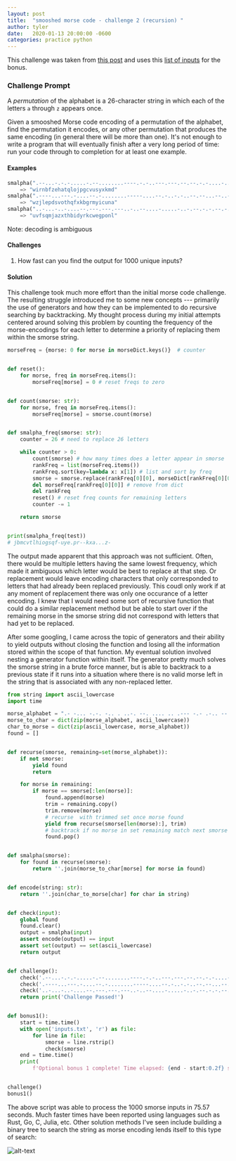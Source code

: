 ```yaml
---
layout: post
title:  "smooshed morse code - challenge 2 (recursion) "
author: tyler
date:   2020-01-13 20:00:00 -0600
categories: practice python
---
```


This challenge was taken from [this post](https://www.reddit.com/r/dailyprogrammer/comments/cn6gz5/20190807_challenge_380_intermediate_smooshed/) and uses this [list of inputs](https://gist.github.com/cosmologicon/415be8987a24a3abd07ba1dddc3cf389#file-smorse2-bonus1-in) for the bonus.

### Challenge Prompt

A *permutation* of the alphabet is a 26-character string in which each of the letters `a` through `z` appears once.

Given a smooshed Morse code encoding of a permutation of the alphabet, find the permutation it encodes, or any other permutation that produces the same encoding (in general there will be more than one). It's not enough to write a program that will eventually finish after a very long period of time: run your code through to completion for at least one example.

#### Examples

```python
smalpha(".--...-.-.-.....-.--........----.-.-..---.---.--.--.-.-....-..-...-.---..--.----..")
    => "wirnbfzehatqlojpgcvusyxkmd"
smalpha(".----...---.-....--.-........-----....--.-..-.-..--.--...--..-.---.--..-.-...--..-")
    => "wzjlepdsvothqfxkbgrmyicuna"
smalpha("..-...-..-....--.---.---.---..-..--....-.....-..-.--.-.-.--.-..--.--..--.----..-..")
    => "uvfsqmjazxthbidyrkcwegponl"
```

Note: decoding is ambiguous

#### Challenges

1. How fast can you find the output for 1000 unique inputs?

#### Solution

This challenge took much more effort than the initial morse code challenge. The resulting struggle introduced me to some new concepts --- primarily the use of generators and how they can be implemented to do recursive searching by backtracking. My thought process during my initial attempts centered around solving this problem by counting the frequency of the morse-encodings for each letter to determine a priority of replacing them within the smorse string.

```python
morseFreq = {morse: 0 for morse in morseDict.keys()}  # counter


def reset():
    for morse, freq in morseFreq.items():
        morseFreq[morse] = 0 # reset freqs to zero


def count(smorse: str):
    for morse, freq in morseFreq.items():
        morseFreq[morse] = smorse.count(morse)


def smalpha_freq(smorse: str):
    counter = 26 # need to replace 26 letters

    while counter > 0:
        count(smorse) # how many times does a letter appear in smorse
        rankFreq = list(morseFreq.items()) 
        rankFreq.sort(key=lambda x: x[1]) # list and sort by freq
        smorse = smorse.replace(rankFreq[0][0], morseDict[rankFreq[0][0]], 1) # replace lowest freq
        del morseFreq[rankFreq[0][0]] # remove from dict
        del rankFreq
        reset() # reset freq counts for remaining letters
        counter -= 1

    return smorse


print(smalpha_freq(test))
# jbmcvtlhiogsqf-uye.pr--kxa...z-
```

The output made apparent that this approach was not sufficient. Often, there would be multiple letters having the same lowest frequency, which made it ambiguous which letter would be best to replace at that step. Or replacement would leave encoding characters that only corresponded to letters that had  already been replaced previously. This coudl only work if at any moment of replacement there was only one occurance of a letter encoding. I knew that I would need some sort of recursive function that could do a similar replacement method but be able to start over if the remaining morse in the smorse string did not correspond with letters that had yet to be replaced.

After some googling, I came across the topic of generators and their ability to yield outputs without closing the function and losing all the information stored within the scope of that function. My eventual solution involved nesting a generator function within itself. The generator pretty much solves the smorse string in a brute force manner, but is able to backtrack to a previous state if it runs into a situation where there is no valid morse left in the string that is associated with any non-replaced letter.

```python
from string import ascii_lowercase
import time

morse_alphabet = ".- -... -.-. -.. . ..-. --. .... .. .--- -.- .-.. -- -. --- .--. --.- .-. ... - ..- ...- .-- -..- -.-- --..".split()
morse_to_char = dict(zip(morse_alphabet, ascii_lowercase))
char_to_morse = dict(zip(ascii_lowercase, morse_alphabet))
found = []


def recurse(smorse, remaining=set(morse_alphabet)):
    if not smorse:
        yield found
        return

    for morse in remaining:
        if morse == smorse[:len(morse)]:
            found.append(morse)
            trim = remaining.copy()
            trim.remove(morse)
            # recurse  with trimmed set once morse found
            yield from recurse(smorse[len(morse):], trim)
            # backtrack if no morse in set remaining match next smorse
            found.pop()


def smalpha(smorse):
    for found in recurse(smorse):
        return ''.join(morse_to_char[morse] for morse in found)


def encode(string: str):
    return ''.join(char_to_morse[char] for char in string)


def check(input):
    global found
    found.clear()
    output = smalpha(input)
    assert encode(output) == input
    assert set(output) == set(ascii_lowercase)
    return output


def challenge():
    check('.--...-.-.-.....-.--........----.-.-..---.---.--.--.-.-....-..-...-.---..--.----..')
    check('.----...---.-....--.-........-----....--.-..-.-..--.--...--..-.---.--..-.-...--..-')
    check('..-...-..-....--.---.---.---..-..--....-.....-..-.--.-.-.--.-..--.--..--.----..-..')
    return print('Challenge Passed!')


def bonus1():
    start = time.time()
    with open('inputs.txt', 'r') as file:
        for line in file:
            smorse = line.rstrip()
            check(smorse)
    end = time.time()
    print(
        f'Optional bonus 1 complete! Time elapsed: {end - start:0.2f} seconds.')


challenge()
bonus1()
```

The above script was able to process the 1000 smorse inputs in 75.57 seconds. Much faster times have been reported using languages such as Rust, Go, C, Julia, etc. Other solution methods I've seen include building a binary tree to search the string as morse encoding lends itself to this type of search:

![alt-text](https://www.researchgate.net/profile/Cleve_Moler/publication/265536380/figure/fig49/AS:669567332388876@1536648700580/The-binary-tree-defining-Morse-code-A-branch-to-the-left-signifies-a-dot-in-the-code.png)